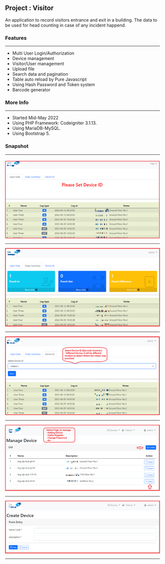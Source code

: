 ## Project : Visitor

An application to record visitors entrance and exit in a building. The data to be used for head counting in case of any incident happend.


### Features
**************************
- Multi User Login/Authorization
- Device management
- Visitor/User management
- Upload file
- Search data and pagination
- Table auto reload by Pure Javascript 
- Using Hash Password and Token system
- Barcode generator

### More Info
**************************
- Started Mid-May 2022
- Using PHP Framework: Codeigniter 3.1.13.
- Using MariaDB-MySQL.
- Using Bootstrap 5.

### Snapshot
**************************
<img src="assets/portfolio/1-frontpage.PNG"/>
<hr>

![Pic-2](assets/portfolio/2-login-and-summary.PNG)
<hr>

![Pic-3](assets/portfolio/3-select-device.PNG)
<hr>

![Pic-4](assets/portfolio/4-manage-device.PNG)
<hr>

![Pic-5](assets/portfolio/5-create-device.PNG)
<hr>
